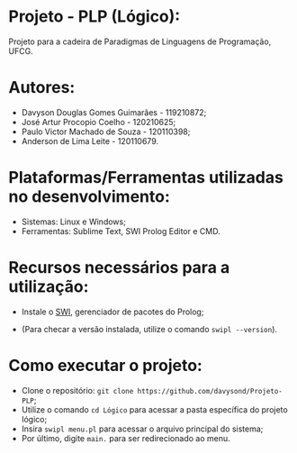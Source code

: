 # Projeto - PLP (Lógico):
 Projeto para a cadeira de Paradigmas de Linguagens de Programação, UFCG.

# Autores:
- Davyson Douglas Gomes Guimarães - 119210872;
- José Artur Procopio Coelho - 120210625;
- Paulo Victor Machado de Souza - 120110398;
- Anderson de Lima Leite - 120110679.

# Plataformas/Ferramentas utilizadas no desenvolvimento:

- Sistemas: Linux e Windows;
- Ferramentas: Sublime Text, SWI Prolog Editor e CMD.

# Recursos necessários para a utilização:

- Instale o [SWI](https://www.swi-prolog.org/Download.html), gerenciador de pacotes do Prolog;

- (Para checar a versão instalada, utilize o comando `swipl --version`).

# Como executar o projeto:

- Clone o repositório: `git clone https://github.com/davysond/Projeto-PLP`;
- Utilize o comando `cd Lógico` para acessar a pasta específica do projeto lógico;
- Insira `swipl menu.pl` para acessar o arquivo principal do sistema;
- Por último, digite `main.` para ser redirecionado ao menu.
